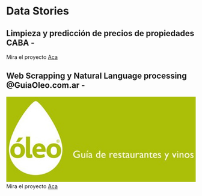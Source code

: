 # Data Stories

## Limpieza y predicción de precios de propiedades CABA - 

Mira el proyecto [Aca](https://github.com/JoaquinTemp87/data-stories/tree/master/Data%20cleaning%20-%20Properatti)

## Web Scrapping y Natural Language processing  @GuiaOleo.com.ar -
![gota](/assets/09oleo-imagebig.jpg)
Mira el proyecto [Aca](https://github.com/JoaquinTemp87/data-stories/tree/master/Web%20Scapping%20-%20GuiaOleo)



